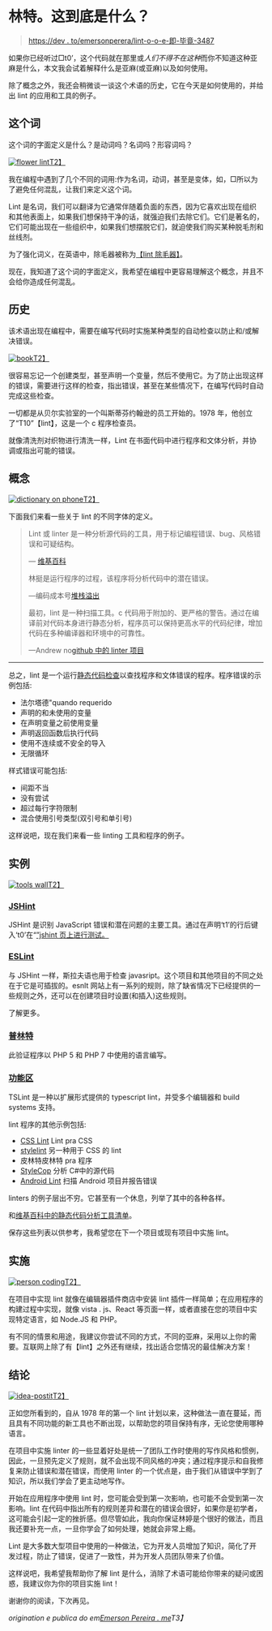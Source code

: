 # 林特。这到底是什么？

> [https://dev . to/emersonperera/lint-o-o-e-即-毕竟-3487](https://dev.to/emersonpereira/lint-o-que-e-isso-afinal-3487)

如果你已经听过□t0’，这个代码就在那里或*人们不得不在这种*而你不知道这种亚麻是什么，本文我会试着解释什么是亚麻(或亚麻)以及如何使用。

除了概念之外，我还会稍微谈一谈这个术语的历史，它在今天是如何使用的，并给出 lint 的应用和工具的例子。

## [](#a-palavra)这个词

这个词的字面定义是什么？是动词吗？名词吗？形容词吗？

[![flower lint](../Images/dab8b9a93228e086c5570bdbd73a3cc6.png "flower lint")T2】](https://emersonpereira.me/static/403491ef56ac32d42f271f45851eb286/0f98f/flower-lint.jpg)

我在编程中遇到了几个不同的词用:作为名词，动词，甚至是变体，如，□所以为了避免任何混乱，让我们来定义这个词。

Lint 是名词，我们可以翻译为它通常伴随着负面的东西，因为它喜欢出现在组织和其他表面上，如果我们想保持干净的话，就强迫我们去除它们。它们是著名的，它们可能出现在一些组织中，如果我们想摆脱它们，就迫使我们购买某种脱毛剂和丝线剂。

为了强化词义，在英语中，除毛器被称为[【lint 除毛器】](https://en.wikipedia.org/wiki/Lint_remover)。

现在，我知道了这个词的字面定义，我希望在编程中更容易理解这个概念，并且不会给你造成任何混乱。

## [](#hist%C3%B3ria)历史

该术语出现在编程中，需要在编写代码时实施某种类型的自动检查以防止和/或解决错误。

[![book](../Images/ca68ff5752303363ea33499f48bb9ef8.png "book")T2】](https://emersonpereira.me/static/b5acd39c735aa737e33240f77263b649/bd53b/book.jpg)

很容易忘记一个创建类型，甚至声明一个变量，然后不使用它。为了防止出现这样的错误，需要进行这样的检查，指出错误，甚至在某些情况下，在编写代码时自动完成这些检查。

一切都是从贝尔实验室的一个叫斯蒂芬约翰逊的员工开始的。1978 年，他创立了“T10”【lint】，这是一个 c 程序检查员。

就像清洗剂对织物进行清洗一样，Lint 在书面代码中进行程序和文体分析，并协调或指出可能的错误。

## [](#conceitos)概念

[![dictionary on phone](../Images/2a0dbca4834991a3c8a9bc68ccd5d2dc.png "dictionary on phone")T2】](https://emersonpereira.me/static/d61165762c1c1a9f04fa1cbff7b9c040/274e1/dictionary-on-phone.jpg)

下面我们来看一些关于 lint 的不同字体的定义。

> Lint 或 linter 是一种分析源代码的工具，用于标记编程错误、bug、风格错误和可疑结构。
> 
> — [维基百科](https://en.wikipedia.org/wiki/Lint_(software))
> 
> 林挺是运行程序的过程，该程序将分析代码中的潜在错误。
> 
> —编码成本号[堆栈溢出](https://stackoverflow.com/questions/8503559/what-is-linting)
> 
> 最初，lint 是一种扫描工具。c 代码用于附加的、更严格的警告。通过在编译前对代码本身进行静态分析，程序员可以保持更高水平的代码纪律，增加代码在多种编译器和环境中的可靠性。
> 
> —Andrew no[github 中的 linter 项目](https://github.com/mcandre/linters)

* * *

总之，lint 是一个运行[静态代码检查](https://en.wikipedia.org/wiki/Static_program_analysis)以查找程序和文体错误的程序。程序错误的示例包括:

*   法尔塔德"quando requerido
*   声明的和未使用的变量
*   在声明变量之前使用变量
*   声明返回函数后执行代码
*   使用不连续或不安全的导入
*   无限循环

样式错误可能包括:

*   间距不当
*   没有尝试
*   超过每行字符限制
*   混合使用引号类型(双引号和单引号)

这样说吧，现在我们来看一些 linting 工具和程序的例子。

## [](#exemplos)实例

[![tools wall](../Images/3f581e270e5e677de22f6a28063fce30.png "tools wall")T2】](https://emersonpereira.me/static/ce2694bf3a3b13d2c6eefc70326615be/274e1/tools-wall.jpg)

### [](#jshint)[JSHint](https://jshint.com/)

JSHint 是识别 JavaScript 错误和潜在问题的主要工具。通过在声明‘t1’的行后键入‘t0’在“[”jshint 页上进行测试。](https://jshint.com/)

### [](#eslint)[ESLint](https://eslint.org/)

与 JSHint 一样，斯拉夫语也用于检查 javasript。这个项目和其他项目的不同之处在于它是可插拔的。esnlt 网站上有一系列的规则，除了缺省情况下已经提供的一些规则之外，还可以在创建项目时设置(和插入)这些规则。

了解更多。

### [](#phplint)[普林特](http://www.icosaedro.it/phplint/)

此验证程序以 PHP 5 和 PHP 7 中使用的语言编写。

### [功能区](https://palantir.github.io/tslint/)

TSLint 是一种以扩展形式提供的 typescript lint，并受多个编辑器和 build systems 支持。

lint 程序的其他示例包括:

*   [CSS Lint](http://csslint.net/about.html) Lint pra CSS
*   [stylelint](http://csslint.net/about.html) 另一种用于 CSS 的 lint
*   皮林特皮林特 pra 程序
*   [StyleCop](http://csslint.net/about.html) 分析 C#中的源代码
*   [Android Lint](https://plugins.jenkins.io/android-lint) 扫描 Android 项目并报告错误

linters 的例子层出不穷。它甚至有一个休息，列举了其中的各种各样。

和[维基百科中的静态代码分析工具清单](https://en.wikipedia.org/wiki/List_of_tools_for_static_code_analysis)。

保存这些列表以供参考，我希望您在下一个项目或现有项目中实施 lint。

## 实施

[![person coding](../Images/1454f67aa66355b42c41e1dceec520c9.png "person coding")T2】](https://emersonpereira.me/static/2a091019899ce697927c72527aedf399/274e1/person-coding.jpg)

在项目中实现 lint 就像在编辑器插件商店中安装 lint 插件一样简单；在应用程序的构建过程中实现，就像 vista . js、React 等页面一样，或者直接在您的项目中实现特定语言，如 Node.JS 和 PHP。

有不同的情景和用途，我建议你尝试不同的方式，不同的亚麻，采用以上你的需要。互联网上除了有【lint】之外还有继续，找出适合您情况的最佳解决方案！

## [](#conclus%C3%A3o)结论

[![idea-postit](../Images/a25fb7392bc7b18581dedc3ba395a7f6.png "idea-postit")T2】](https://emersonpereira.me/static/c3cb544f02285ded67bde7301c377eb6/274e1/idea-postit.jpg)

正如您所看到的，自从 1978 年的第一个 lint 计划以来，这种做法一直在蔓延，而且具有不同功能的新工具也不断出现，以帮助您的项目保持有序，无论您使用哪种语言。

在项目中实施 linter 的一些显着好处是统一了团队工作时使用的写作风格和惯例，因此，一旦预先定义了规则，就不会出现不同风格的冲突；通过程序提示和自我修复来防止错误和潜在错误，而使用 linter 的一个优点是，由于我们从错误中学到了知识，所以我们学会了更主动地写作。

开始在应用程序中使用 lint 时，您可能会受到第一次影响，也可能不会受到第一次影响。lint 在代码中指出所有的规则差异和潜在的错误会很好，如果你是初学者，这可能会引起一定的挫折感。但尽管如此，我向你保证林婷是个很好的做法，而且我还要补充一点，一旦你学会了如何处理，她就会非常上瘾。

Lint 是大多数大型项目中使用的一种做法，它为开发人员增加了知识，简化了开发过程，防止了错误，促进了一致性，并为开发人员团队带来了价值。

这样说吧，我希望我帮助你了解 lint 是什么，消除了术语可能给你带来的疑问或困惑，我建议你为你的项目实施 lint！

谢谢你的阅读，下次再见。

*origination e publica do em[Emerson Pereira . me](https://emersonpereira.me/blog/o-que-e-lint/)T3】*